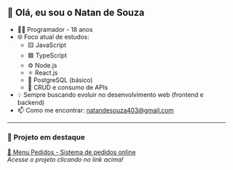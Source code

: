 ## 👋 Olá, eu sou o **Natan de Souza**

- 👨‍💻 Programador - 18 anos  
- 🌐 Foco atual de estudos:  
  - 🟨 JavaScript  
  - 🟦 TypeScript  
  - ⚙️ Node.js  
  - ⚛️ React.js  
  - 🐘 PostgreSQL (básico)  
  - 🔄 CRUD e consumo de APIs  
- 💡 Sempre buscando evoluir no desenvolvimento web (frontend e backend)  
- 📫 Como me encontrar: [natandesouza403@gmail.com](mailto:natandesouza403@gmail.com)  

---

### 🚀 Projeto em destaque

[🍔 Menu Pedidos - Sistema de pedidos online](https://menu-pedidos.onrender.com/)  
_Acesse o projeto clicando no link acima!_
